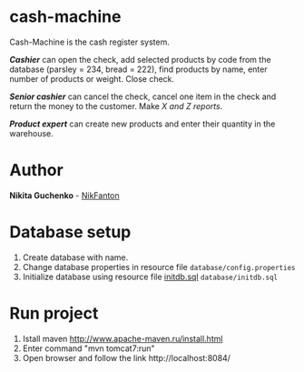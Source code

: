 # cash-machine
Cash-Machine is the cash register system. 

***Cashier*** can open the check, add selected products by code from the database (parsley = 234, bread = 222), find products by name, enter number of products or weight. Close check. 

***Senior cashier*** can cancel the check, cancel one item in the check and return the money to the customer.
Make *X and Z reports*.

***Product expert*** can create new products and enter their quantity in the warehouse.

# Author
**Nikita Guchenko** - [NikFanton](https://github.com/NikFanton)

# Database setup
1. Create database with name.
2. Change database properties in resource file ``database/config.properties``
3. Initialize database using resource file [initdb.sql](https://github.com/NikFanton/cash-machine/blob/master/src/main/resources/database/initdb.sql) ``database/initdb.sql``

# Run project

1. Istall maven http://www.apache-maven.ru/install.html
2. Enter command "mvn tomcat7:run"
3. Open browser and follow the link http://localhost:8084/
